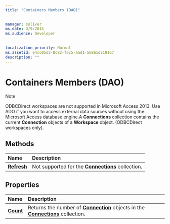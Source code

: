```yaml
---
title: "Containers Members (DAO)"
  
  
manager: soliver
ms.date: 3/9/2015
ms.audience: Developer
 
  
localization_priority: Normal
ms.assetid: e4cc05d2-8c82-f6c5-aad1-56861d219167
description: ""
---
```


# Containers Members (DAO)

> [!NOTE]
> ODBCDirect workspaces are not supported in Microsoft Access 2013. Use ADO if you want to access external data sources without using the Microsoft Access database engine.A **Connections** collection contains the current **Connection** objects of a **Workspace** object. (ODBCDirect workspaces only). 
  
## Methods

|**Name**|**Description**|
|:-----|:-----|
|**[Refresh](containers-refresh-method-dao.md)** <br/> |Not supported for the **[Connections](connections-collection-dao.md)** collection.  <br/> |
   
## Properties

|**Name**|**Description**|
|:-----|:-----|
|**[Count](containers-count-property-dao.md)** <br/> |Returns the number of **[Connection](connection-object-dao.md)** objects in the **[Connections](connections-collection-dao.md)** collection.  <br/> |
   

